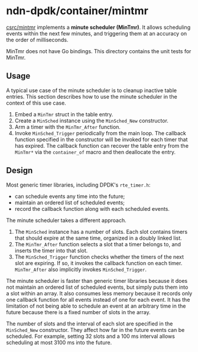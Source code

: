 # ndn-dpdk/container/mintmr

[csrc/mintmr](../../csrc/mintmr) implements a **minute scheduler (MinTmr)**.
It allows scheduling events within the next few minutes, and triggering them at an accuracy on the order of milliseconds.

MinTmr does not have Go bindings.
This directory contains the unit tests for MinTmr.

## Usage

A typical use case of the minute scheduler is to cleanup inactive table entries.
This section describes how to use the minute scheduler in the context of this use case.

1. Embed a `MinTmr` struct in the table entry.
2. Create a `MinSched` instance using the `MinSched_New` constructor.
3. Arm a timer with the `MinTmr_After` function.
4. Invoke `MinSched_Trigger` periodically from the main loop. The callback function specified in the constructor will be invoked for each timer that has expired. The callback function can recover the table entry from the `MinTmr*` via the `container_of` macro and then deallocate the entry.

## Design

Most generic timer libraries, including DPDK's `rte_timer.h`:

* can schedule events any time into the future;
* maintain an ordered list of scheduled events;
* record the callback function along with each scheduled events.

The minute scheduler takes a different approach.

1. The `MinSched` instance has a number of slots. Each slot contains timers that should expire at the same time, organized in a doubly linked list.
2. The `MinTmr_After` function selects a slot that a timer belongs to, and inserts the timer into that slot.
3. The `MinSched_Trigger` function checks whether the timers of the next slot are expiring. If so, it invokes the callback function on each timer. `MinTmr_After` also implicitly invokes `MinSched_Trigger`.

The minute scheduler is faster than generic timer libraries because it does not maintain an ordered list of scheduled events, but simply puts them into a slot within an array.
It also consumes less memory because it records only one callback function for all events instead of one for each event.
It has the limitation of not being able to schedule an event at an arbitrary time in the future because there is a fixed number of slots in the array.

The number of slots and the interval of each slot are specified in the `MinSched_New` constructor.
They affect how far in the future events can be scheduled.
For example, setting 32 slots and a 100 ms interval allows scheduling at most 3100 ms into the future.
